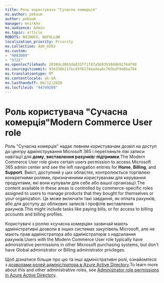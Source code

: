 ```yaml
---
title: Роль користувача "Сучасна комерція"
ms.author: pebaum
author: pebaum
manager: mnirkhe
ms.audience: Admin
ms.topic: article
ROBOTS: NOINDEX, NOFOLLOW
localization_priority: Priority
ms.collection: Adm_O365
ms.custom:
- "9003009"
- "5722"
ms.openlocfilehash: 2830dcd063da833ff1f87a5693550dd692764f98
ms.sourcegitcommit: 936330b11fec49f6174eadea6c765bdf9e6ba784
ms.translationtype: MT
ms.contentlocale: uk-UA
ms.lasthandoff: 06/12/2020
ms.locfileid: "44749204"
---
```

# <a name="modern-commerce-user-role"></a><span data-ttu-id="33a97-102">Роль користувача "Сучасна комерція"</span><span class="sxs-lookup"><span data-stu-id="33a97-102">Modern Commerce User role</span></span>

<span data-ttu-id="33a97-103">Роль "Сучасна комерція" надає певним користувачам дозвіл на доступ до центру адміністрування Microsoft 365 і перегляньте ліві записи навігації для **дому**, **виставлення рахунків**і **підтримки**.</span><span class="sxs-lookup"><span data-stu-id="33a97-103">The Modern Commerce User role gives certain users permission to access Microsoft 365 admin center and see the left navigation entries for **Home**, **Billing**, and **Support**.</span></span> <span data-ttu-id="33a97-104">Вміст, доступний у цих областях, контролюється торгівлею конкретними ролями, призначеними користувачам для керування продуктами, які вони купували для себе або вашої організації.</span><span class="sxs-lookup"><span data-stu-id="33a97-104">The content available in these areas is controlled by commerce-specific roles assigned to users to manage products that they bought for themselves or your organization.</span></span> <span data-ttu-id="33a97-105">Це може включати такі завдання, як оплата рахунків, або для доступу до облікових записів і профілів виставлення рахунків.</span><span class="sxs-lookup"><span data-stu-id="33a97-105">This might include tasks like paying bills, or for access to billing accounts and billing profiles.</span></span>

<span data-ttu-id="33a97-106">Користувачі з роллю «сучасна комерція» зазвичай мають адміністративні дозволи в інших системах закупівель Microsoft, але не мають прав адміністратора або адміністраторів з надсилання рахунків.</span><span class="sxs-lookup"><span data-stu-id="33a97-106">Users with the Modern Commerce User role typically have administrative permissions in other Microsoft purchasing systems, but don't have Global administrator or Billing administrator privileges.</span></span>

<span data-ttu-id="33a97-107">Щоб дізнатися більше про цю та інші адміністративні ролі, ознайомтеся з [дозволами ролей адміністратора в Azure Active Directory](https://docs.microsoft.com/azure/active-directory/users-groups-roles/directory-assign-admin-roles#modern-commerce-administrator).</span><span class="sxs-lookup"><span data-stu-id="33a97-107">To learn more about this and other administrative roles, see [Administrator role permissions in Azure Active Directory](https://docs.microsoft.com/azure/active-directory/users-groups-roles/directory-assign-admin-roles#modern-commerce-administrator).</span></span>